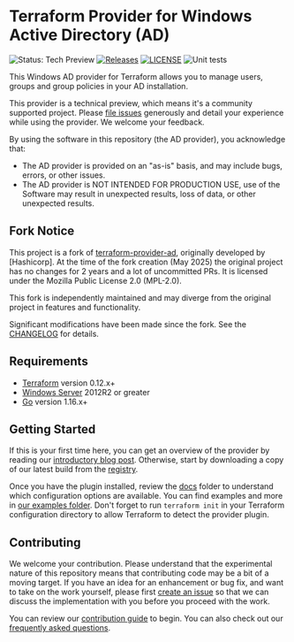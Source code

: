 # Terraform Provider for Windows Active Directory (AD)

![Status: Tech Preview](https://img.shields.io/badge/status-experimental-EAAA32) [![Releases](https://img.shields.io/github/release/Sidoran/terraform-provider-ad.svg)](https://github.com/Sidoran/terraform-provider-ad/releases)
[![LICENSE](https://img.shields.io/github/license/Sidoran/terraform-provider-ad.svg)](https://github.com/Sidoran/terraform-provider-ad/blob/main/LICENSE)
![Unit tests](https://github.com/Sidoran/terraform-provider-ad/workflows/Unit%20tests/badge.svg)

This Windows AD provider for Terraform allows you to manage users, groups and group policies in your AD installation.

This provider is a technical preview, which means it's a community supported project. Please [file issues](https://github.com/Sidoran/terraform-provider-ad/issues/new/choose) generously and detail your experience while using the provider. We welcome your feedback.

By using the software in this repository (the AD provider), you acknowledge that:

* The AD provider is provided on an "as-is" basis, and may include bugs, errors, or other issues.
* The AD provider is NOT INTENDED FOR PRODUCTION USE, use of the Software may result in unexpected results, loss of data, or other unexpected results.

## Fork Notice

This project is a fork of [terraform-provider-ad](https://github.com/Sidoran/terraform-provider-ad), originally developed by [Hashicorp]. At the time of the fork creation  (May 2025) the original project has no changes for 2 years and a lot of uncommitted PRs. It is licensed under the Mozilla Public License 2.0 (MPL-2.0).

This fork is independently maintained and may diverge from the original project in features and functionality.

Significant modifications have been made since the fork. See the [CHANGELOG](./CHANGELOG.md) for details.

## Requirements

* [Terraform](https://www.terraform.io/downloads.html) version 0.12.x+
* [Windows Server](https://www.microsoft.com/en-us/windows-server) 2012R2 or greater
* [Go](https://golang.org/doc/install) version 1.16.x+

## Getting Started

If this is your first time here, you can get an overview of the provider by reading our [introductory blog post](https://www.hashicorp.com/blog/manage-active-directory-objects-new-windows-ad-provider-hashicorp-terraform). Otherwise, start by downloading a copy of our latest build from the [registry](https://registry.terraform.io/providers/hashicorp/ad/latest).

Once you have the plugin installed, review the [docs](docs/) folder to understand which configuration options are available. You can find examples and more in [our examples folder](examples/). Don't forget to run `terraform init` in your Terraform configuration directory to allow Terraform to detect the provider plugin.

## Contributing

We welcome your contribution. Please understand that the experimental nature of this repository means that contributing code may be a bit of a moving target. If you have an idea for an enhancement or bug fix, and want to take on the work yourself, please first [create an issue](https://github.com/Sidoran/terraform-provider-ad/issues/new/choose) so that we can discuss the implementation with you before you proceed with the work.

You can review our [contribution guide](_about/CONTRIBUTING.md) to begin. You can also check out our [frequently asked questions](_about/FAQ.md).
